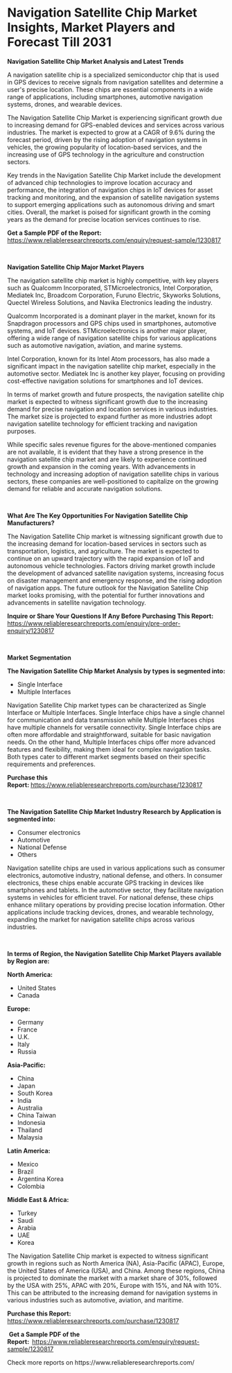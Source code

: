 <p><h1>Navigation Satellite Chip Market Insights, Market Players and Forecast Till 2031</h1></p><p><strong>Navigation Satellite Chip Market Analysis and Latest Trends</strong></p>
<p><p>A navigation satellite chip is a specialized semiconductor chip that is used in GPS devices to receive signals from navigation satellites and determine a user's precise location. These chips are essential components in a wide range of applications, including smartphones, automotive navigation systems, drones, and wearable devices.</p><p>The Navigation Satellite Chip Market is experiencing significant growth due to increasing demand for GPS-enabled devices and services across various industries. The market is expected to grow at a CAGR of 9.6% during the forecast period, driven by the rising adoption of navigation systems in vehicles, the growing popularity of location-based services, and the increasing use of GPS technology in the agriculture and construction sectors.</p><p>Key trends in the Navigation Satellite Chip Market include the development of advanced chip technologies to improve location accuracy and performance, the integration of navigation chips in IoT devices for asset tracking and monitoring, and the expansion of satellite navigation systems to support emerging applications such as autonomous driving and smart cities. Overall, the market is poised for significant growth in the coming years as the demand for precise location services continues to rise.</p></p>
<p><strong>Get a Sample PDF of the Report:&nbsp;</strong> <a href="https://www.reliableresearchreports.com/enquiry/request-sample/1230817">https://www.reliableresearchreports.com/enquiry/request-sample/1230817</a></p>
<p>&nbsp;</p>
<p><strong>Navigation Satellite Chip Major Market Players</strong></p>
<p><p>The navigation satellite chip market is highly competitive, with key players such as Qualcomm Incorporated, STMicroelectronics, Intel Corporation, Mediatek Inc, Broadcom Corporation, Furuno Electric, Skyworks Solutions, Quectel Wireless Solutions, and Navika Electronics leading the industry. </p><p>Qualcomm Incorporated is a dominant player in the market, known for its Snapdragon processors and GPS chips used in smartphones, automotive systems, and IoT devices. STMicroelectronics is another major player, offering a wide range of navigation satellite chips for various applications such as automotive navigation, aviation, and marine systems. </p><p>Intel Corporation, known for its Intel Atom processors, has also made a significant impact in the navigation satellite chip market, especially in the automotive sector. Mediatek Inc is another key player, focusing on providing cost-effective navigation solutions for smartphones and IoT devices. </p><p>In terms of market growth and future prospects, the navigation satellite chip market is expected to witness significant growth due to the increasing demand for precise navigation and location services in various industries. The market size is projected to expand further as more industries adopt navigation satellite technology for efficient tracking and navigation purposes. </p><p>While specific sales revenue figures for the above-mentioned companies are not available, it is evident that they have a strong presence in the navigation satellite chip market and are likely to experience continued growth and expansion in the coming years. With advancements in technology and increasing adoption of navigation satellite chips in various sectors, these companies are well-positioned to capitalize on the growing demand for reliable and accurate navigation solutions.</p></p>
<p>&nbsp;</p>
<p><strong>What Are The Key Opportunities For Navigation Satellite Chip Manufacturers?</strong></p>
<p><p>The Navigation Satellite Chip market is witnessing significant growth due to the increasing demand for location-based services in sectors such as transportation, logistics, and agriculture. The market is expected to continue on an upward trajectory with the rapid expansion of IoT and autonomous vehicle technologies. Factors driving market growth include the development of advanced satellite navigation systems, increasing focus on disaster management and emergency response, and the rising adoption of navigation apps. The future outlook for the Navigation Satellite Chip market looks promising, with the potential for further innovations and advancements in satellite navigation technology.</p></p>
<p><strong>Inquire or Share Your Questions If Any Before Purchasing This Report:</strong> <a href="https://www.reliableresearchreports.com/enquiry/pre-order-enquiry/1230817">https://www.reliableresearchreports.com/enquiry/pre-order-enquiry/1230817</a></p>
<p>&nbsp;</p>
<p><strong>Market Segmentation</strong></p>
<p><strong>The Navigation Satellite Chip Market Analysis by types is segmented into:</strong></p>
<p><ul><li>Single Interface</li><li>Multiple Interfaces</li></ul></p>
<p><p>Navigation Satellite Chip market types can be characterized as Single Interface or Multiple Interfaces. Single Interface chips have a single channel for communication and data transmission while Multiple Interfaces chips have multiple channels for versatile connectivity. Single Interface chips are often more affordable and straightforward, suitable for basic navigation needs. On the other hand, Multiple Interfaces chips offer more advanced features and flexibility, making them ideal for complex navigation tasks. Both types cater to different market segments based on their specific requirements and preferences.</p></p>
<p><strong>Purchase this Report:&nbsp;</strong><a href="https://www.reliableresearchreports.com/purchase/1230817">https://www.reliableresearchreports.com/purchase/1230817</a></p>
<p>&nbsp;</p>
<p><strong>The Navigation Satellite Chip Market Industry Research by Application is segmented into:</strong></p>
<p><ul><li>Consumer electronics</li><li>Automotive</li><li>National Defense</li><li>Others</li></ul></p>
<p><p>Navigation satellite chips are used in various applications such as consumer electronics, automotive industry, national defense, and others. In consumer electronics, these chips enable accurate GPS tracking in devices like smartphones and tablets. In the automotive sector, they facilitate navigation systems in vehicles for efficient travel. For national defense, these chips enhance military operations by providing precise location information. Other applications include tracking devices, drones, and wearable technology, expanding the market for navigation satellite chips across various industries.</p></p>
<p>&nbsp;</p>
<p><strong>In terms of Region, the Navigation Satellite Chip Market Players available by Region are:</strong></p>
<p>
    <p> <strong> North America: </strong>
        <ul>
            <li>United States</li>
            <li>Canada</li>
        </ul>
        </p> 
    <p> <strong> Europe: </strong>
        <ul>
            <li>Germany</li>
            <li>France</li>
            <li>U.K.</li>
            <li>Italy</li>
            <li>Russia</li>
        </ul>
        </p> 
    <p> <strong> Asia-Pacific: </strong>
        <ul>
            <li>China</li>
            <li>Japan</li>
            <li>South Korea</li>
            <li>India</li>
            <li>Australia</li>
            <li>China Taiwan</li>
            <li>Indonesia</li>
            <li>Thailand</li>
            <li>Malaysia</li>
        </ul>
        </p> 
    <p> <strong> Latin America: </strong>
        <ul>
            <li>Mexico</li>
            <li>Brazil</li>
            <li>Argentina Korea</li>
            <li>Colombia</li>
        </ul>
        </p> 
    <p> <strong> Middle East & Africa: </strong>
        <ul>
            <li>Turkey</li>
            <li>Saudi</li>
            <li>Arabia</li>
            <li>UAE</li>
            <li>Korea</li>
        </ul>
    </p>
    </p>
<p><p>The Navigation Satellite Chip market is expected to witness significant growth in regions such as North America (NA), Asia-Pacific (APAC), Europe, the United States of America (USA), and China. Among these regions, China is projected to dominate the market with a market share of 30%, followed by the USA with 25%, APAC with 20%, Europe with 15%, and NA with 10%. This can be attributed to the increasing demand for navigation systems in various industries such as automotive, aviation, and maritime.</p></p>
<p><strong>Purchase this Report: </strong><a href="https://www.reliableresearchreports.com/purchase/1230817">https://www.reliableresearchreports.com/purchase/1230817</a></p>
<p>&nbsp;<strong>Get a Sample PDF of the Report:&nbsp;&nbsp;</strong><a href="https://www.reliableresearchreports.com/enquiry/request-sample/1230817">https://www.reliableresearchreports.com/enquiry/request-sample/1230817</a></p>
<p><strong></strong></p>
<p>Check more reports on https://www.reliableresearchreports.com/</p>